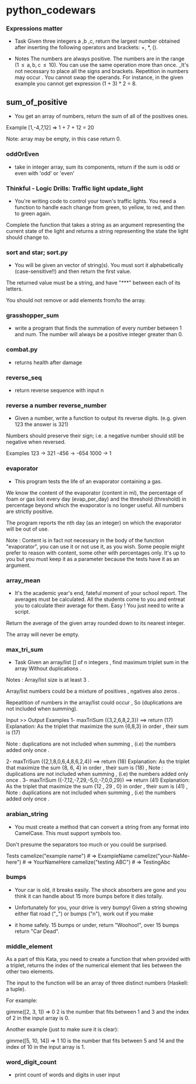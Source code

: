 # python_codewars

### Expressions matter

* Task
Given three integers a ,b ,c, return the largest number obtained after inserting the following operators and brackets: +, *, ().

* Notes
The numbers are always positive.
The numbers are in the range (1  ≤  a, b, c  ≤  10).
You can use the same operation more than once.
_It's not necessary to place all the signs and brackets.
Repetition in numbers may occur .
You cannot swap the operands. For instance, in the given example you cannot get expression (1 + 3) * 2 = 8.

## sum_of_positive

* You get an array of numbers, return the sum of all of the positives ones.

Example [1,-4,7,12] => 1 + 7 + 12 = 20

Note: array may be empty, in this case return 0.


### oddOrEven

* take in integer array, sum its components, return if the sum is odd or 
even with 'odd' or 'even'


### Thinkful - Logic Drills: Traffic light update_light
* You're writing code to control your town's traffic lights. You need a function to handle each change from green, to yellow, to red, and then to green again.

Complete the function that takes a string as an argument representing the current state of the light and returns a string representing the state the light should change to.


### sort and star; sort.py
* You will be given an vector of string(s). You must sort it alphabetically (case-sensitive!!) and then return the first value.

The returned value must be a string, and have "***" between each of its letters.

You should not remove or add elements from/to the array.


### grasshopper_sum
* write a program that finds the summation of every number between 1 and 
num. The number will always be a positive integer greater than 0.

### combat.py
* returns health after damage

### reverse_seq
* return reverse sequence with input n

### reverse a number reverse_number
* Given a number, write a function to output its reverse digits. (e.g. given 123 the answer is 321)

Numbers should preserve their sign; i.e. a negative number should still be negative when reversed.

Examples
 123 ->  321
-456 -> -654
1000 ->    1


### evaporator
* This program tests the life of an evaporator containing a gas.

We know the content of the evaporator (content in ml), the percentage of foam or gas lost every day (evap_per_day) and the threshold (threshold) in percentage beyond which the evaporator is no longer useful. All numbers are strictly positive.

The program reports the nth day (as an integer) on which the evaporator will be out of use.

Note : Content is in fact not necessary in the body of the function "evaporator", you can use it or not use it, as you wish. Some people might prefer to reason with content, some other with percentages only. It's up to you but you must keep it as a parameter because the tests have it as an argument.


### array_mean
* It's the academic year's end, fateful moment of your school report. The averages must be calculated. All the students come to you and entreat you to calculate their average for them. Easy ! You just need to write a script.

Return the average of the given array rounded down to its nearest integer.

The array will never be empty.


### max_tri_sum
* Task
Given an array/list [] of n integers , find maximum triplet sum in the array Without duplications .

Notes :
Array/list size is at least 3 .

Array/list numbers could be a mixture of positives , ngatives also zeros .

Repeatition of numbers in the array/list could occur , So (duplications are not included when summing).

Input >> Output Examples
1- maxTriSum ({3,2,6,8,2,3}) ==> return (17)
Explanation:
As the triplet that maximize the sum {6,8,3} in order , their sum is (17)

Note : duplications are not included when summing , (i.e) the numbers added only once .

2- maxTriSum ({2,1,8,0,6,4,8,6,2,4}) ==> return (18)
Explanation:
As the triplet that maximize the sum {8, 6, 4} in order , their sum is (18) ,
Note : duplications are not included when summing , (i.e) the numbers added only once .
3- maxTriSum ({-7,12,-7,29,-5,0,-7,0,0,29}) ==> return (41)
Explanation:
As the triplet that maximize the sum {12 , 29 , 0} in order , their sum is (41) ,
Note : duplications are not included when summing , (i.e) the numbers added only once .


### arabian_string
* You must create a method that can convert a string from any format into CamelCase. This must support symbols too.

Don't presume the separators too much or you could be surprised.

Tests
camelize("example name")   # => ExampleName
camelize("your-NaMe-here") # => YourNameHere
camelize("testing ABC")    # => TestingAbc

### bumps
* Your car is old, it breaks easily. The shock absorbers are gone and you think it can handle about 15 more bumps before it dies totally.

* Unfortunately for you, your drive is very bumpy! Given a string showing either flat road ("_") or bumps ("n"), work out if you make 
* it home safely. 15 bumps or under, return "Woohoo!", over 15 bumps return "Car Dead".

### middle_element
As a part of this Kata, you need to create a function that when provided with a triplet, returns the index of the numerical element that lies between the other two elements.

The input to the function will be an array of three distinct numbers (Haskell: a tuple).

For example:

gimme([2, 3, 1]) => 0
2 is the number that fits between 1 and 3 and the index of 2 in the input array is 0.

Another example (just to make sure it is clear):

gimme([5, 10, 14]) => 1
10 is the number that fits between 5 and 14 and the index of 10 in the input array is 1.


### word_digit_count
* print count of words and digits in user input
